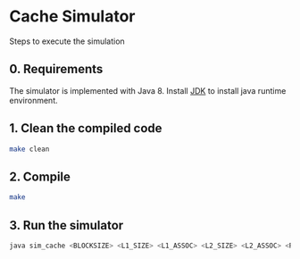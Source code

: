 # Cache Simulator

Steps to execute the simulation

## 0. Requirements

The simulator is implemented with Java 8. Install [JDK](https://www.oracle.com/java/technologies/downloads/) to install java runtime environment.


## 1. Clean the compiled code

```bash
make clean
```

## 2. Compile

```bash
make
```

## 3. Run the simulator

```bash
java sim_cache <BLOCKSIZE> <L1_SIZE> <L1_ASSOC> <L2_SIZE> <L2_ASSOC> <REPLACEMENT_POLICY> <INCLUSION_PROPERTY> <trace_file>
```
